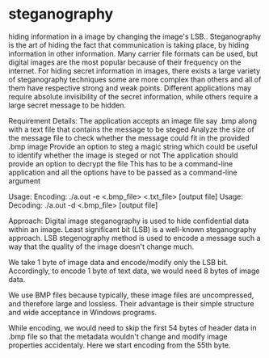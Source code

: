 # steganography
hiding information in a image by changing the image's LSB..
Steganography is the art of hiding the fact that communication is taking place, by hiding information in other information. 
Many carrier file formats can be used, but digital images are the most popular because of their frequency on the internet.
For hiding secret information in images, there exists a large variety of steganography techniques some are more complex than others and all of them have respective strong and weak points. 
Different applications may require absolute invisibility of the secret information, while others require a large secret message to be hidden.

Requirement Details:
The application accepts an image file say .bmp along with a text file that contains the message to be steged
Analyze the size of the message file to check whether the message could fit in the provided .bmp image
Provide an option to steg a magic string which could be useful to identify whether the image is steged or not
The application should provide an option to decrypt the file
This has to be a command-line application and all the options have to be passed as a command-line argument

Usage: Encoding: ./a.out -e <.bmp_file> <.txt_file> [output file]
Usage: Decoding: ./a.out -d <.bmp_file> [output file]

Approach: Digital image steganography is used to hide confidential data within an image. Least significant bit (LSB) is a well-known steganography approach. LSB stegenography method is used to encode a message such a way that the quality of the image doesn't change much.

We take 1 byte of image data and encode/modify only the LSB bit. Accordingly, to encode 1 byte of text data, we would need 8 bytes of image data.

We use BMP files because typically, these image files are uncompressed, and therefore large and lossless. Their advantage is their simple structure and wide acceptance in Windows programs.

While encoding, we would need to skip the first 54 bytes of header data in .bmp file so that the metadata wouldn't change and modify image properties accidentaly. Here we start encoding from the 55th byte.
